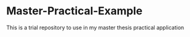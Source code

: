 # Master-Practical-Example
This is a trial repository to use in my master thesis practical application
